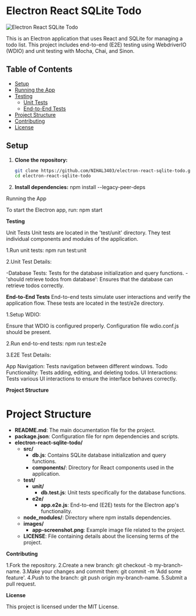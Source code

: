 # Electron React SQLite Todo

![Electron React SQLite Todo](https://camo.githubusercontent.com/f2b96de822b2c58c5c24a667b2f017101410ef271eadc9abf3d3954e46a1b611/68747470733a2f2f6d69726f2e6d656469756d2e636f6d2f6d61782f323438382f312a326e744b7456426f7747644143736f3647636d7931412e6a706567)

This is an Electron application that uses React and SQLite for managing a todo list. This project includes end-to-end (E2E) testing using WebdriverIO (WDIO) and unit testing with Mocha, Chai, and Sinon.

## Table of Contents

- [Setup](#setup)
- [Running the App](#running-the-app)
- [Testing](#testing)
  - [Unit Tests](#unit-tests)
  - [End-to-End Tests](#end-to-end-tests)
- [Project Structure](#project-structure)
- [Contributing](#contributing)
- [License](#license)

## Setup

1. **Clone the repository:**

   ```bash
   git clone https://github.com/NIHAL3403/electron-react-sqlite-todo.git
   cd electron-react-sqlite-todo

2. **Install dependencies:**
npm install --legacy-peer-deps

Running the App

To start the Electron app, run:
npm start

**Testing**

Unit Tests
Unit tests are located in the 'test/unit' directory. They test individual components and modules of the application.

1.Run unit tests:
npm run test:unit

2.Unit Test Details:

-Database Tests: Tests for the database initialization and query functions.
-'should retrieve todos from database': Ensures that the database can retrieve todos correctly.

**End-to-End Tests**
End-to-end tests simulate user interactions and verify the application flow. These tests are located in the test/e2e directory.

1.Setup WDIO:

Ensure that WDIO is configured properly. Configuration file wdio.conf.js should be present.

2.Run end-to-end tests:
npm run test:e2e

3.E2E Test Details:

App Navigation: Tests navigation between different windows.
Todo Functionality: Tests adding, editing, and deleting todos.
UI Interactions: Tests various UI interactions to ensure the interface behaves correctly.

**Project Structure**

# Project Structure

- **README.md**: The main documentation file for the project.
- **package.json**: Configuration file for npm dependencies and scripts.
- **electron-react-sqlite-todo/**
  - **src/**
    - **db.js**: Contains SQLite database initialization and query functions.
    - **components/**: Directory for React components used in the application.
  - **test/**
    - **unit/**
      - **db.test.js**: Unit tests specifically for the database functions.
    - **e2e/**
      - **app.e2e.js**: End-to-end (E2E) tests for the Electron app's functionality.
  - **node_modules/**: Directory where npm installs dependencies.
  - **images/**
    - **app-screenshot.png**: Example image file related to the project.
  - **LICENSE**: File containing details about the licensing terms of the project.




**Contributing**

1.Fork the repository.
2.Create a new branch: git checkout -b my-branch-name.
3.Make your changes and commit them: git commit -m 'Add some feature'.
4.Push to the branch: git push origin my-branch-name.
5.Submit a pull request.

**License**

This project is licensed under the MIT License.

